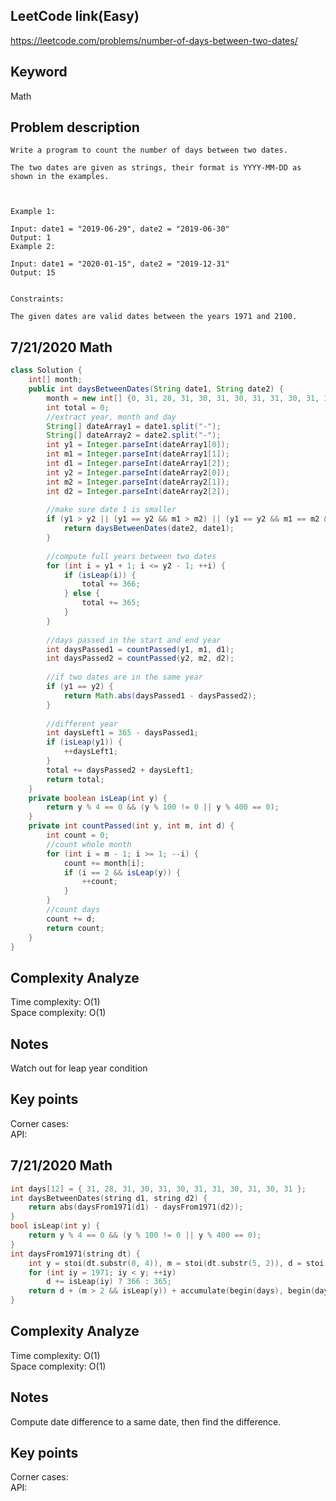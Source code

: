 ## LeetCode link(Easy)
https://leetcode.com/problems/number-of-days-between-two-dates/

## Keyword
Math

## Problem description
```
Write a program to count the number of days between two dates.

The two dates are given as strings, their format is YYYY-MM-DD as shown in the examples.

 

Example 1:

Input: date1 = "2019-06-29", date2 = "2019-06-30"
Output: 1
Example 2:

Input: date1 = "2020-01-15", date2 = "2019-12-31"
Output: 15
 

Constraints:

The given dates are valid dates between the years 1971 and 2100.
```
## 7/21/2020 Math

```java
class Solution {
    int[] month;
    public int daysBetweenDates(String date1, String date2) {
        month = new int[] {0, 31, 28, 31, 30, 31, 30, 31, 31, 30, 31, 30, 31};
        int total = 0;
        //extract year, month and day
        String[] dateArray1 = date1.split("-");
        String[] dateArray2 = date2.split("-");
        int y1 = Integer.parseInt(dateArray1[0]);
        int m1 = Integer.parseInt(dateArray1[1]);
        int d1 = Integer.parseInt(dateArray1[2]);
        int y2 = Integer.parseInt(dateArray2[0]);
        int m2 = Integer.parseInt(dateArray2[1]);
        int d2 = Integer.parseInt(dateArray2[2]);
        
        //make sure date 1 is smaller
        if (y1 > y2 || (y1 == y2 && m1 > m2) || (y1 == y2 && m1 == m2 && d1 > d2)) {
            return daysBetweenDates(date2, date1);
        }
        
        //compute full years between two dates
        for (int i = y1 + 1; i <= y2 - 1; ++i) {
            if (isLeap(i)) {
                total += 366;
            } else {
                total += 365;
            }
        }
        
        //days passed in the start and end year
        int daysPassed1 = countPassed(y1, m1, d1);
        int daysPassed2 = countPassed(y2, m2, d2);
        
        //if two dates are in the same year
        if (y1 == y2) {
            return Math.abs(daysPassed1 - daysPassed2);
        }
        
        //different year
        int daysLeft1 = 365 - daysPassed1;
        if (isLeap(y1)) {
            ++daysLeft1;
        }
        total += daysPassed2 + daysLeft1;
        return total;
    }
    private boolean isLeap(int y) {
        return y % 4 == 0 && (y % 100 != 0 || y % 400 == 0); 
    }
    private int countPassed(int y, int m, int d) {
        int count = 0;
        //count whole month
        for (int i = m - 1; i >= 1; --i) {
            count += month[i];
            if (i == 2 && isLeap(y)) {
                ++count;
            }
        }
        //count days
        count += d;
        return count;
    }
}
```

## Complexity Analyze
Time complexity: O(1)\
Space complexity: O(1)

## Notes
Watch out for leap year condition

## Key points
Corner cases: \
API:

## 7/21/2020 Math

```C++
int days[12] = { 31, 28, 31, 30, 31, 30, 31, 31, 30, 31, 30, 31 };
int daysBetweenDates(string d1, string d2) {
    return abs(daysFrom1971(d1) - daysFrom1971(d2));
}
bool isLeap(int y) { 
    return y % 4 == 0 && (y % 100 != 0 || y % 400 == 0); 
}
int daysFrom1971(string dt) {
    int y = stoi(dt.substr(0, 4)), m = stoi(dt.substr(5, 2)), d = stoi(dt.substr(8));
    for (int iy = 1971; iy < y; ++iy) 
        d += isLeap(iy) ? 366 : 365;
    return d + (m > 2 && isLeap(y)) + accumulate(begin(days), begin(days) + m - 1, 0);
}  
```

## Complexity Analyze
Time complexity: O(1)\
Space complexity: O(1)

## Notes
Compute date difference to a same date, then find the difference.

## Key points
Corner cases: \
API: